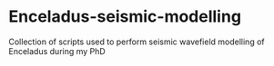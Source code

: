 # Enceladus-seismic-modelling
Collection of scripts used to perform seismic wavefield modelling of Enceladus during my PhD
